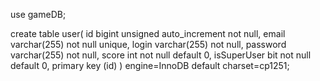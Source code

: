 use gameDB;

create table user(
    id bigint unsigned auto_increment not null,
    email varchar(255) not null unique,
    login varchar(255) not null,
    password varchar(255) not null,
    score int not null default 0,
    isSuperUser bit not null default 0,
    primary key (id)
) engine=InnoDB default charset=cp1251;
